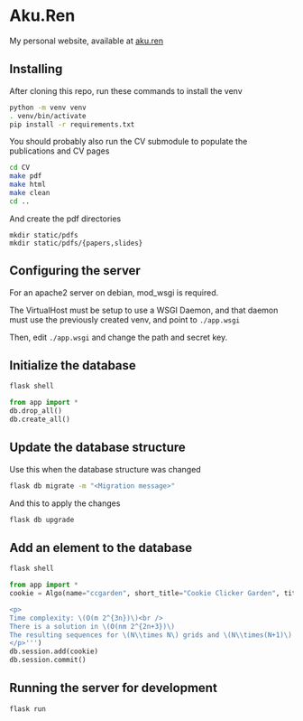 # Aku.Ren

My personal website, available at [aku.ren](https://aku.ren/)

## Installing

After cloning this repo, run these commands to install the venv
```bash
python -m venv venv
. venv/bin/activate
pip install -r requirements.txt
```

You should probably also run the CV submodule to populate the publications and CV pages
```bash
cd CV
make pdf
make html
make clean
cd ..
```

And create the pdf directories
```
mkdir static/pdfs
mkdir static/pdfs/{papers,slides}
```

## Configuring the server

For an apache2 server on debian, mod_wsgi is required.

The VirtualHost must be setup to use a WSGI Daemon, and that daemon must use
the previously created venv, and point to `./app.wsgi`

Then, edit `./app.wsgi` and change the path and secret key.

## Initialize the database

```bash
flask shell
```
```python
from app import *
db.drop_all()
db.create_all()
```

## Update the database structure

Use this when the database structure was changed

```bash
flask db migrate -m "<Migration message>"
```

And this to apply the changes

```bash
flask db upgrade
```

## Add an element to the database

```bash
flask shell
```
```python
from app import *
cookie = Algo(name="ccgarden", short_title="Cookie Clicker Garden", title="Maximal number of unmarked cells with at least 3 marked neighboring cells in the n X n kings' graph", content='''{{ code('cookie.py') }}

<p>
Time complexity: \(O(m 2^{3n})\)<br />
There is a solution in \(O(nm 2^{2n+3})\)
The resulting sequences for \(N\\times N\) grids and \(N\\times(N+1)\) grids can be found at ??? and ???
</p>''')
db.session.add(cookie)
db.session.commit()
```

## Running the server for development

```bash
flask run
```
